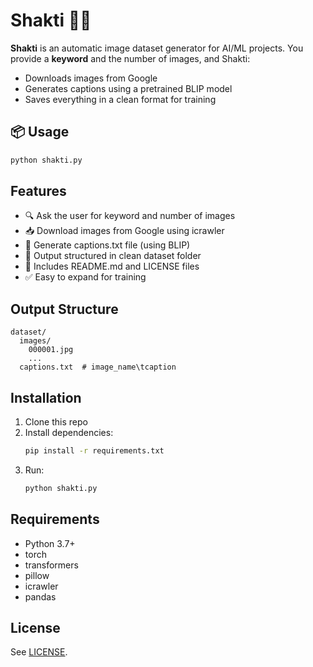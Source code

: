 # Shakti 🧠📸

**Shakti** is an automatic image dataset generator for AI/ML projects. You provide a **keyword** and the number of images, and Shakti:

- Downloads images from Google
- Generates captions using a pretrained BLIP model
- Saves everything in a clean format for training

## 📦 Usage

```bash
python shakti.py
```

## Features
- 🔍 Ask the user for keyword and number of images
- 📥 Download images from Google using icrawler
- 📝 Generate captions.txt file (using BLIP)
- 📁 Output structured in clean dataset folder
- 📘 Includes README.md and LICENSE files
- ✅ Easy to expand for training

## Output Structure
```
dataset/
  images/
    000001.jpg
    ...
  captions.txt  # image_name\tcaption
```

## Installation

1. Clone this repo
2. Install dependencies:
   ```bash
   pip install -r requirements.txt
   ```
3. Run:
   ```bash
   python shakti.py
   ```

## Requirements
- Python 3.7+
- torch
- transformers
- pillow
- icrawler
- pandas

## License
See [LICENSE](LICENSE). 